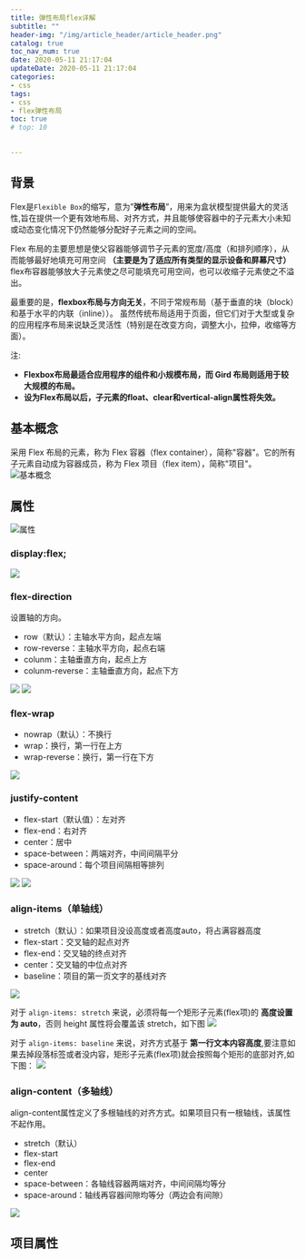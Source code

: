 ```yaml
---
title: 弹性布局flex详解
subtitle: ""
header-img: "/img/article_header/article_header.png"
catalog: true
toc_nav_num: true
date: 2020-05-11 21:17:04
updateDate: 2020-05-11 21:17:04
categories:
- css
tags:
- css
- flex弹性布局
toc: true
# top: 10

 
---
```

 

## 背景
Flex是`Flexible Box`的缩写，意为”**弹性布局**”，用来为盒状模型提供最大的灵活性,旨在提供一个更有效地布局、对齐方式，并且能够使容器中的子元素大小未知或动态变化情况下仍然能够分配好子元素之间的空间。

Flex 布局的主要思想是使父容器能够调节子元素的宽度/高度（和排列顺序），从而能够最好地填充可用空间 **（主要是为了适应所有类型的显示设备和屏幕尺寸）** flex布容器能够放大子元素使之尽可能填充可用空间，也可以收缩子元素使之不溢出。

最重要的是，**flexbox布局与方向无关**，不同于常规布局（基于垂直的块（block）和基于水平的内联（inline））。 虽然传统布局适用于页面，但它们对于大型或复杂的应用程序布局来说缺乏灵活性（特别是在改变方向，调整大小，拉伸，收缩等方面）。

注:
* **Flexbox布局最适合应用程序的组件和小规模布局，而 Gird 布局则适用于较大规模的布局。**
* **设为Flex布局以后，子元素的float、clear和vertical-align属性将失效。**

<!-- more -->

## 基本概念
采用 Flex 布局的元素，称为 Flex 容器（flex container），简称"容器"。它的所有子元素自动成为容器成员，称为 Flex 项目（flex item），简称"项目"。
![基本概念](http://upload.dreamgotrue.cn/2021/04/10/0426548eccf4c.png)
  


## 属性

 ![属性](http://upload.dreamgotrue.cn/2021/04/10/2af8fcd984ece.png)

### display:flex;

![](http://upload.dreamgotrue.cn/2021/04/14/95163b9178a2a.png) 

### flex-direction
设置轴的方向。
* row（默认）：主轴水平方向，起点左端
* row-reverse：主轴水平方向，起点右端
* colunm：主轴垂直方向，起点上方
* colunm-reverse：主轴垂直方向，起点下方
  
![](http://upload.dreamgotrue.cn/2021/04/14/6f1554a56176c.png)
![](http://upload.dreamgotrue.cn/2021/04/14/74686ba65f227.png) 

 
### flex-wrap
* nowrap（默认）：不换行
* wrap：换行，第一行在上方
* wrap-reverse：换行，第一行在下方

![](http://upload.dreamgotrue.cn/2021/04/14/07cbf0032f8d3.png)


### justify-content
* flex-start（默认值）：左对齐
* flex-end：右对齐
* center：居中
* space-between：两端对齐，中间间隔平分
* space-around：每个项目间隔相等排列

![](http://upload.dreamgotrue.cn/2021/04/14/b1ceacb101b05.png)
![](http://upload.dreamgotrue.cn/2021/04/14/7fc8fd8191def.png)

### align-items（单轴线）
* stretch（默认）：如果项目没设高度或者高度auto，将占满容器高度
* flex-start：交叉轴的起点对齐
* flex-end：交叉轴的终点对齐
* center：交叉轴的中位点对齐
* baseline：项目的第一页文字的基线对齐

![](http://upload.dreamgotrue.cn/2021/04/14/76e873c7bfcaf.png)

对于 `align-items: stretch` 来说，必须将每一个矩形子元素(flex项)的 **高度设置为 auto**，否则 height 属性将会覆盖该 stretch，如下图
![](http://upload.dreamgotrue.cn/2021/04/15/45cc6510a98cf.png)

对于 `align-items: baseline` 来说，对齐方式基于 **第一行文本内容高度**,要注意如果去掉段落标签或者没内容，矩形子元素(flex项)就会按照每个矩形的底部对齐,如下图：
![](http://upload.dreamgotrue.cn/2021/04/15/b6d6c708b75d3.png)

### align-content（多轴线）
align-content属性定义了多根轴线的对齐方式。如果项目只有一根轴线，该属性不起作用。
* stretch（默认）
* flex-start
* flex-end
* center
* space-between：各轴线容器两端对齐，中间间隔均等分
* space-around：轴线再容器间隙均等分（两边会有间隙）

![](http://upload.dreamgotrue.cn/2021/04/15/4acd07e1cf3eb.png)


## 项目属性